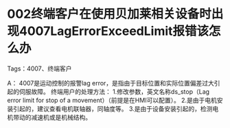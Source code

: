 # 002终端客户在使用贝加莱相关设备时出现4007LagErrorExceedLimit报错该怎么办
Tags：4007、终端客户

A：
4007是运动控制的报警lag error，是指由于目标位置和实际位置偏差过大引起的伺服故障。
终端用户的处理方法：
1.修改参数，英文名称ds_stop（Lag error limit for stop of a movement）（前提是在HMI可以配置）。
2.是由于电机安装引起的，建议查看电机联轴器，同轴度等。
3.是由于设备安装引起的，检测电机带动的减速机或是机械结构。
